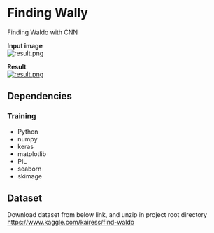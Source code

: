 # Finding Wally

Finding Waldo with CNN

**Input image**  
![result.png](https://github.com/kairess/find_waldo/raw/master/test_imgs/02.jpg)

**Result**  
[![result.png](https://github.com/kairess/find_waldo/raw/master/test_result/02.jpg)]()

## Dependencies

### Training

- Python
- numpy
- keras
- matplotlib
- PIL
- seaborn
- skimage

## Dataset

Download dataset from below link, and unzip in project root directory  
https://www.kaggle.com/kairess/find-waldo
